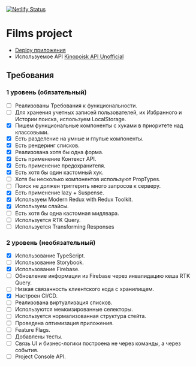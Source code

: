 [![Netlify Status](https://api.netlify.com/api/v1/badges/9f60a7bd-a16e-4c7a-9524-e8eca97efd28/deploy-status)](https://app.netlify.com/sites/aston-reactproject/deploys)

# Films project

- [Deploy приложения](https://aston-reactproject.netlify.app/)
- Используемое API [Kinopoisk API Unofficial](https://kinopoiskapiunofficial.tech/)

## Требования

### 1 уровень (обязательный)

- [ ] Реализованы Требования к функциональности.
- [ ] Для хранения учетных записей пользователей, их Избранного и Истории поиска, используем LocalStorage.
- [x] Пишем функциональные компоненты c хуками в приоритете над классовыми.
- [x] Есть разделение на умные и глупые компоненты.
- [x] Есть рендеринг списков.
- [x] Реализована хотя бы одна форма.
- [x] Есть применение Контекст API.
- [x] Есть применение предохранителя.
- [x] Есть хотя бы один кастомный хук.
- [ ] Хотя бы несколько компонентов используют PropTypes.
- [ ] Поиск не должен триггерить много запросов к серверу.
- [x] Есть применение lazy + Suspense.
- [x] Используем Modern Redux with Redux Toolkit.
- [x] Используем слайсы.
- [ ] Есть хотя бы одна кастомная мидлвара.
- [ ] Используется RTK Query.
- [ ] Используется Transforming Responses

### 2 уровень (необязательный)

- [x] Использование TypeScript.
- [ ] Использование Storybook.
- [x] Использование Firebase.
- [ ] Обновление информации из Firebase через инвалидацию кеша RTK Query.
- [ ] Низкая связанность клиентского кода с хранилищем.
- [x] Настроен CI/CD.
- [ ] Реализована виртуализация списков.
- [ ] Используются мемоизированные селекторы.
- [ ] Используется нормализованная структура стейта.
- [ ] Проведена оптимизация приложения.
- [ ] Feature Flags.
- [ ] Добавлены тесты.
- [ ] Связь UI и бизнес-логики построена не через команды, а через события.
- [ ] Project Console API.
